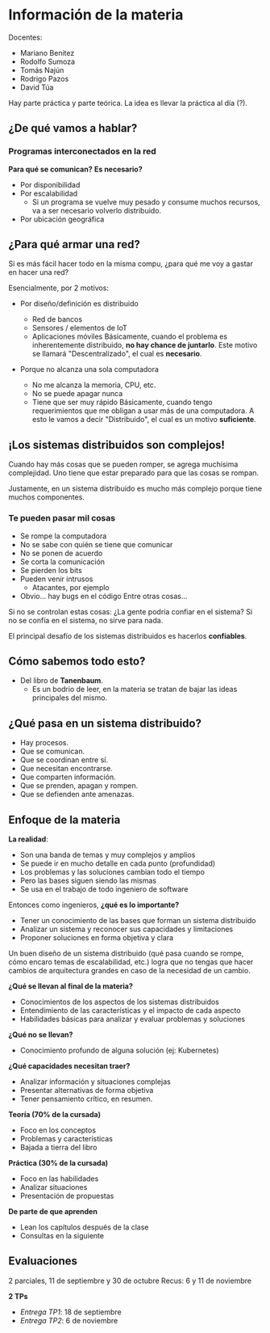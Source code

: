 # Información de la materia

Docentes:
- Mariano Benitez
- Rodolfo Sumoza
- Tomás Najún
- Rodrigo Pazos
- David Túa

Hay parte práctica y parte teórica. La idea es llevar la práctica al día (?).

## ¿De qué vamos a hablar?
### Programas interconectados en la red
**Para qué se comunican?**
**Es necesario?**
- Por disponibilidad
- Por escalabilidad
  - Si un programa se vuelve muy pesado y consume muchos recursos, va a ser necesario volverlo distribuido.
- Por ubicación geográfica
## ¿Para qué armar una red?
Si es más fácil hacer todo en la misma compu, ¿para qué me voy a gastar en hacer una red?

Esencialmente, por 2 motivos:
- Por diseño/definición es distribuido
  - Red de bancos
  - Sensores / elementos de IoT
  - Aplicaciones móviles
Básicamente, cuando el problema es inherentemente distribuido, **no hay chance de juntarlo**.
Este motivo se llamará "Descentralizado", el cual es **necesario**.

- Porque no alcanza una sola computadora
  - No me alcanza la memoria, CPU, etc.
  - No se puede apagar nunca
  - Tiene que ser muy rápido
Básicamente, cuando tengo requerimientos que me obligan a usar más de una computadora.
A esto le vamos a decir "Distribuido", el cual es un motivo **suficiente**.

## ¡Los sistemas distribuidos son complejos!
Cuando hay más cosas que se pueden romper, se agrega muchísima complejidad. Uno tiene que estar preparado para que las cosas se rompan.

Justamente, en un sistema distribuido es mucho más complejo porque tiene muchos componentes.

### Te pueden pasar mil cosas
- Se rompe la computadora
- No se sabe con quién se tiene que comunicar
- No se ponen de acuerdo
- Se corta la comunicación
- Se pierden los bits
- Pueden venir intrusos
  - Atacantes, por ejemplo
- Obvio... hay bugs en el código
Entre otras cosas...

Si no se controlan estas cosas: ¿La gente podría confiar en el sistema?
Si no se confía en el sistema, no sirve para nada.

El principal desafío de los sistemas distribuidos es hacerlos **confiables**.

## Cómo sabemos todo esto?
- Del libro de **Tanenbaum**.
  - Es un bodrio de leer, en la materia se tratan de bajar las ideas principales del mismo.

## ¿Qué pasa en un sistema distribuido?
-  Hay procesos.
-  Que se comunican.
-  Que se coordinan entre sí.
-  Que necesitan encontrarse.
-  Que comparten información.
-  Que se prenden, apagan y rompen.
-  Que se defienden ante amenazas.

## Enfoque de la materia
**La realidad**:
- Son una banda de temas y muy complejos y amplios
- Se puede ir en mucho detalle en cada punto (profundidad)
- Los problemas y las soluciones cambian todo el tiempo
- Pero las bases siguen siendo las mismas
- Se usa en el trabajo de todo ingeniero de software

Entonces como ingenieros, **¿qué es lo importante?**
- Tener un conocimiento de las bases que forman un sistema distribuido
- Analizar un sistema y reconocer sus capacidades y limitaciones
- Proponer soluciones en forma objetiva y clara

Un buen diseño de un sistema distribuido (qué pasa cuando se rompe, cómo encaro temas de escalabilidad, etc.) logra que no tengas que hacer cambios de arquitectura grandes en caso de la necesidad de un cambio.

**¿Qué se llevan al final de la materia?**
- Conocimientos de los aspectos de los sistemas distribuidos
- Entendimiento de las características y el impacto de cada aspecto
- Habilidades básicas para analizar y evaluar problemas y soluciones

**¿Qué no se llevan?**
- Conocimiento profundo de alguna solución (ej: Kubernetes)

**¿Qué capacidades necesitan traer?**
- Analizar información y situaciones complejas
- Presentar alternativas de forma objetiva
- Tener pensamiento crítico, en resumen.

**Teoría (70% de la cursada)**
- Foco en los conceptos
- Problemas y características
- Bajada a tierra del libro

**Práctica (30% de la cursada)**
- Foco en las habilidades
- Analizar situaciones
- Presentación de propuestas

**De parte de que aprenden**
- Lean los capítulos después de la clase
- Consultas en la siguiente

## Evaluaciones
2 parciales, 11 de septiembre y 30 de octubre
Recus: 6 y 11 de noviembre

**2 TPs**
- _Entrega TP1_: 18 de septiembre
- _Entrega TP2_: 6 de noviembre